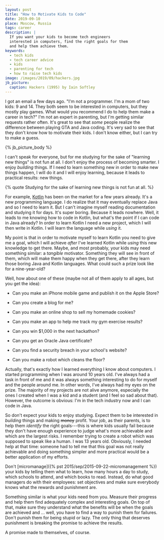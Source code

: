 ```yaml
---
layout: post
title: "How to Motivate Kids to Code"
date: 2019-09-10
place: Moscow, Russia
tags: career
description: |
  If you want your kids to become tech engineers
  interested in computers, find the right goals for them
  and help them achieve them.
keywords:
  - tech kids
  - tech career advice
  - kids
  - parenting for tech
  - how to raise tech kids
image: /images/2019/09/hackers.jpg
jb_picture:
  caption: Hackers (1995) by Iain Softley
---
```


I got an email a few days ago. "I'm not a programmer. I'm a mom of two
kids: 9 and 14. They both seem to be interested in computers, but they
mostly play games. What would you recommend I do to help them make
a career in tech?" I'm not an expert in parenting, but I'm getting similar
requests rather often. It's great to see that _some_ people realize
the difference between playing GTA and Java coding. It's very sad to see
that they don't know how to motivate their kids. I don't know either,
but I can try to make a guess.

<!--more-->

{% jb_picture_body %}

I can't speak for everyone, but for me studying for the sake of "learning
new things" is not fun at all. I don't enjoy the process of becoming smarter.
I enjoy _building_ things. If I need to learn something new in order to make
new things happen, I will do it and I will enjoy learning, because it leads
to practical results: new things.

{% quote Studying for the sake of learning new things is not fun at all. %}

For example, [Kotlin](https://kotlinlang.org/) has been on the market for a few years already. It's
a new programming language. I do realize that it may eventually replace
Java and so I need to learn it. But I can't imagine myself reading documentation
and studying it for days. It's super boring. Because it leads nowhere.
Well, it leads to me knowing how to code in Kotlin, but what's the point if
I can code in Java already? In order to learn Kotlin I need a new project, which
I will then write in Kotlin. I will learn the language while _using_ it.

My point is that in order to motivate myself to learn Kotlin you need to give me a
goal, which I will achieve _after_ I've learned Kotlin while _using_ this new knowledge to get there.
Maybe, and most probably, your kids may need something similar: a _tangible_
motivator. Something they will see in front of them, which will make them
happy when they get there, after they learn those boring Java and Kotlin languages.
What could such a prize look like for a nine-year-old?

Well, how about one of these (maybe not all of them apply to all ages,
but you get the idea):

  * Can you make an iPhone mobile game and publish it on the Apple Store?

  * Can you create a blog for me?

  * Can you make an online shop to sell my homemade cookies?

  * Can you make an app to help me track my gym exercise results?

  * Can you win $1,000 in the next hackathon?

  * Can you get an Oracle Java certificate?

  * Can you find a security breach in your school's website?

  * Can you make a robot which cleans the floor?

Actually, that's exactly how I learned everything I know about computers.
I started programming when I was around 10 years old. I've always had a task in front of me and it was
always something interesting to do for myself and the people around me.
In other words, I've always had my eyes on the prize.
The majority of my projects are not alive anymore, especially the ones
I created when I was a kid and a student (and I feel so sad about that).
However, the outcome is obvious: I'm in the tech industry now and I can code in Java.

So don't expect your kids to enjoy studying. Expect them to be interested
in _building_ things and making <del>money</del> profit. Your job, as their parents, is
to help them _identify_ the right goals---this is where kids usually fail because they
don't have enough experience to judge what's more achievable and which are the largest risks.
I remember trying to create a robot which was supposed to speak like a human.
I was 13 years old. Obviously, I needed help at that time: someone had to tell
me that this goal was not really achievable and doing something
simpler and more practical would be a better application of my efforts.

Don't [micromanage]({% pst 2015/sep/2015-09-22-micromanagement %})
your kids by telling them what to learn, how many hours a day to study,
which schools to attend, and which books to read. Instead, do what good
managers do with their employees: set objectives and make sure everybody knows what
the rewards and punishment are.

Something similar is what your kids need from you. Measure their progress and help
them find adequately complex and interesting goals. On top of that, make sure
they understand what the benefits will be when the goals are achieved and ... well,
you have to find a way to punish them for failures. Don't punish them
for being stupid or lazy. The only thing that deserves punishment is
breaking the promise to achieve the results.

A promise made to themselves, of course.

